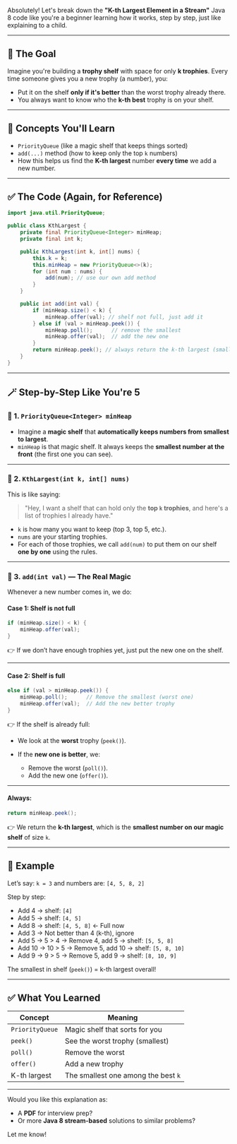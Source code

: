 Absolutely! Let's break down the **"K-th Largest Element in a Stream"** Java 8 code like you're a beginner learning how it works, step by step, just like explaining to a child.

---

## 🎯 The Goal

Imagine you're building a **trophy shelf** with space for only **k trophies**.
Every time someone gives you a new trophy (a number), you:

- Put it on the shelf **only if it's better** than the worst trophy already there.
- You always want to know who the **k-th best** trophy is on your shelf.

---

## 🧠 Concepts You'll Learn

- `PriorityQueue` (like a magic shelf that keeps things sorted)
- `add(...)` method (how to keep only the top `k` numbers)
- How this helps us find the **K-th largest** number **every time** we add a new number.

---

## ✅ The Code (Again, for Reference)

```java
import java.util.PriorityQueue;

public class KthLargest {
    private final PriorityQueue<Integer> minHeap;
    private final int k;

    public KthLargest(int k, int[] nums) {
        this.k = k;
        this.minHeap = new PriorityQueue<>(k);
        for (int num : nums) {
            add(num); // use our own add method
        }
    }

    public int add(int val) {
        if (minHeap.size() < k) {
            minHeap.offer(val); // shelf not full, just add it
        } else if (val > minHeap.peek()) {
            minHeap.poll();      // remove the smallest
            minHeap.offer(val);  // add the new one
        }
        return minHeap.peek(); // always return the k-th largest (smallest in top k)
    }
}
```

---

## 🪄 Step-by-Step Like You're 5

### 🔹 1. `PriorityQueue<Integer> minHeap`

- Imagine a **magic shelf** that **automatically keeps numbers from smallest to largest**.
- `minHeap` is that magic shelf. It always keeps the **smallest number at the front** (the first one you can see).

---

### 🔹 2. `KthLargest(int k, int[] nums)`

This is like saying:

> "Hey, I want a shelf that can hold only the **top `k` trophies**, and here's a list of trophies I already have."

- `k` is how many you want to keep (top 3, top 5, etc.).
- `nums` are your starting trophies.
- For each of those trophies, we call `add(num)` to put them on our shelf **one by one** using the rules.

---

### 🔹 3. `add(int val)` — The Real Magic

Whenever a new number comes in, we do:

#### Case 1: Shelf is not full

```java
if (minHeap.size() < k) {
    minHeap.offer(val);
}
```

👉 If we don’t have enough trophies yet, just put the new one on the shelf.

---

#### Case 2: Shelf is full

```java
else if (val > minHeap.peek()) {
    minHeap.poll();      // Remove the smallest (worst one)
    minHeap.offer(val);  // Add the new better trophy
}
```

👉 If the shelf is already full:

- We look at the **worst** trophy (`peek()`).
- If the **new one is better**, we:

  - Remove the worst (`poll()`).
  - Add the new one (`offer()`).

---

#### Always:

```java
return minHeap.peek();
```

👉 We return the **k-th largest**, which is the **smallest number on our magic shelf** of size `k`.

---

## 🧪 Example

Let’s say:
`k = 3` and numbers are: `[4, 5, 8, 2]`

Step by step:

- Add 4 → shelf: `[4]`
- Add 5 → shelf: `[4, 5]`
- Add 8 → shelf: `[4, 5, 8]` ← Full now
- Add 3 → Not better than 4 (k-th), ignore
- Add 5 → 5 > 4 → Remove 4, add 5 → shelf: `[5, 5, 8]`
- Add 10 → 10 > 5 → Remove 5, add 10 → shelf: `[5, 8, 10]`
- Add 9 → 9 > 5 → Remove 5, add 9 → shelf: `[8, 10, 9]`

The smallest in shelf (`peek()`) = k-th largest overall!

---

## ✅ What You Learned

| Concept         | Meaning                             |
| --------------- | ----------------------------------- |
| `PriorityQueue` | Magic shelf that sorts for you      |
| `peek()`        | See the worst trophy (smallest)     |
| `poll()`        | Remove the worst                    |
| `offer()`       | Add a new trophy                    |
| K-th largest    | The smallest one among the best `k` |

---

Would you like this explanation as:

- A **PDF** for interview prep?
- Or more **Java 8 stream-based** solutions to similar problems?

Let me know!

